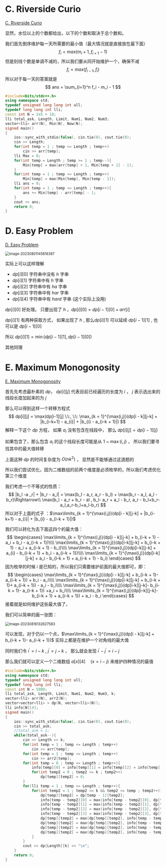 # C. Riverside Curio

[C. Riverside Curio](https://codeforces.com/problemset/problem/924/C)



显然，水位以上的个数都给出，以下的个数和取决于总个数和。

我们首先倒序维护每一天所需要的最小值（最大情况就是直接放在最下面）
$$
f_i = max(m_i + 1, f_{i + 1} - 1)
$$
但是刻线个数是单调不减的，所以我们要从同开始维护一个，确保不减
$$
f_i = max(f_{i-1}, f_i)
$$
所以对于每一天的答案就是
$$
ans = \sum_{i=1}^n f_i - m_i - 1
$$

```c++
#include<bits/stdc++.h>
using namespace std;
typedef unsigned long long int ull;
typedef long long int lli;
const int N = 2e5 + 10;
lli total_ask, Length, Limit, Num1, Num2, Num3;
vector<lli> arr(N), Min(N), Now(N);
signed main()
{
    ios::sync_with_stdio(false), cin.tie(0), cout.tie(0);
    cin >> Length;
    for(int temp = 1 ; temp <= Length ; temp++)
        cin >> arr[temp];
    lli Max = 0;
    for(int temp = Length ; temp >= 1 ; temp--){
        Min[temp] = max(arr[temp] + 1, Min[temp + 1] - 1);
    }
    for(int temp = 1 ; temp <= Length ; temp++)
        Min[temp] = max(Min[temp], Min[temp - 1]);
    lli ans = 0;
    for(int temp = 1 ; temp <= Length ; temp++){
        ans += Min[temp] - arr[temp] - 1;
    }
    cout << ans;
    return 0;
}
```



# D. Easy Problem

[D. Easy Problem](https://codeforces.com/problemset/problem/1096/D)

<img src="C:/Users/%E9%98%B4%E9%93%AD%E6%B4%8B/AppData/Roaming/Typora/typora-user-images/image-20230801145816387.png" alt="image-20230801145816387" style="zoom:80%;" />



实际上可以这样理解

* $dp[i][0]$  字符串中没有 $h$ 字串
* $dp[i][1]$  字符串中有 $h$ 字串
* $dp[i][2]$  字符串中有 $ha$ 字串
* $dp[i][3]$  字符串中有 $har$ 字串
* $dp[i][4]$  字符串中有 $hard$ 字串 (这个实际上没用)

$dp[i][0]$ 好处理。 只要出现了 $h$ ，$dp[i][0] = dp[i - 1][0] + arr[i]$

$dp[i][1]$  有两种获取方式， 如果出现了 $h$ , 那么$dp[i][1]$ 可以延续 $dp[i - 1][1]$ , 也可以是 $dp[i - 1][0]$

所以 $dp[i][1] = \min(dp[i - 1][1], dp[i - 1][0])$

其他同理



# E. Maximum Monogonosity

[E. Maximum Monogonosity](https://codeforces.com/contest/1859/problem/E)

首先先考虑最朴素的 $dp$， $dp[i][j]$ 代表目前已经遍历的长度为 $i$ ， $j$ 表示选出来的线段长度加起来的为 $j$

那么可以得到这样一个转移方程式
$$
dp[i][j] = \max(dp[i-1][j] \:\:, \:\: \max_{k = 1}^{\max(i,j)}(dp[i - k][j-k] + |b_{i-k+1} - a_{i}| + |b_{i} - a_{i-k + 1}|)
$$
解释一下这个 $dp$ 方程， 如果 $a_i$ 没有包含在线段中， 那么 $dp[i][j] = dp[i-1][j]$ 

如果包含了，那么包含 $a_i$ 的这个线段长度可能是从 $1$ ~ $\max(i,j)$ ， 所以我们要寻找其中的最大值转移

上面这种 $dp$ 的时间复杂度为 $O(nk^2)$ ， 显然是不能够通过这道题的

所以我们尝试优化，因为二维数组的前两个维度是必须枚举的，所以我们考虑优化第三个维度

我们考虑一个不等式的性质：
$$
|b_l -a _r| + |b_r - a_l| = \max(b_l - a_r, a_r - b_l) + \max(b_r - a_l, a_l - b_r)\Rightarrow\\
\max(b_l - a_r + b_r - al , b_l- a_r + a_l - b_r, a_r - b_l+b_r-a_l,a_r-b_l+a_l-b_r)
$$
所以对于上面的式子 ：$\max\limits_{k = 1}^{\max(i,j)}(dp[i - k][j-k] + |b_{i-k+1} - a_{i}| + |b_{i} - a_{i-k + 1}|)$

我们可以转化为去下面这四个的最大值：
$$
\begin{cases}
	\max\limits_{k = 1}^{\max(i,j)}(dp[i - k][j-k] + b_{i-k + 1} - a_i + b_i - a_{i-k + 1})\\\\
	\max\limits_{k = 1}^{\max(i,j)}(dp[i-k][j-k] + b_{i-k + 1} - a_i + a_{i-k + 1} - b_i)\\\\
	\max\limits_{k = 1}^{\max(i,j)}(dp[i-k][j-k] + a_{i} - b_{i-k + 1} + b_i - a_{i-k + 1})\\\\
	\max\limits_{k = 1}^{\max(i,j)}(dp[i-k][j-k] + a_i - b_{i-k + 1} + a_{i-k + 1} - b_i)
\end{cases}
$$
因为枚举的时候 $i$ 是已知的，所以我们只需要维护前面的最大值即可，即：
$$
\begin{cases}
	\max\limits_{k = 1}^{\max(i,j)}(dp[i - k][j-k] + b_{i-k + 1}- a_{i-k + 1}) + b_i - a_i\\\\
	\max\limits_{k = 1}^{\max(i,j)}(dp[i-k][j-k] + b_{i-k + 1}+ a_{i-k + 1}) - a_i - b_i\\\\
	\max\limits_{k = 1}^{\max(i,j)}(dp[i-k][j-k]- b_{i-k + 1}- a_{i-k + 1}) +a_i + b_i\\\\
	\max\limits_{k = 1}^{\max(i,j)}(dp[i-k][j-k]- b_{i-k + 1} + a_{i-k + 1}) + a_i - b_i
\end{cases}
$$
接着就是如何维护这些最大值了，

我们可以简单的画一张图：

<img src="C:/Users/%E9%98%B4%E9%93%AD%E6%B4%8B/AppData/Roaming/Typora/typora-user-images/image-20230816132627583.png" alt="image-20230816132627583" style="zoom:80%;" />

可以发现，对于仍以一个点，$\max\limits_{k = 1}^{\max(i,j)}(dp[i - k][j-k] + b_{i-k + 1}- a_{i-k + 1})$ 实际上都是在维护一个对角线的最大值

同时我们令 $i^\prime = i - k$ , $j^\prime = j - k$ ， 那么就会发现 $i^\prime - j^\prime = i-j$

那么我们就可以定义一个二维数组 $a[x][4]\quad(x = i-j)$  来维护四种情况的最值 

```c++
#include<bits/stdc++.h>
using namespace std;
typedef unsigned long long int ull;
typedef long long int lli;
const int N = 5000;
lli total_ask, Length, Limit, Num1, Num2, Num3, k;
vector<lli> arr(N), arr2(N);
vector<vector<lli> > dp(N, vector<lli>(N));
lli info[N][4];
signed main()
{
	ios::sync_with_stdio(false), cin.tie(0), cout.tie(0);
	cin >> total_ask;
	//total_ask = 1;
	while(total_ask--){
		cin >> Length >> k;
		for(int temp = 1 ; temp <= Length ; temp++)
			cin >> arr[temp];
		for(int temp = 1 ; temp <= Length ; temp++)
			cin >> arr2[temp];
		for(int temp = 0 ; temp <= Length ; temp++){
			info[temp][0] = info[temp][1] = info[temp][2] = info[temp][3] = LONG_MIN;
			for(int temp2 = 0 ; temp2 <= k ; temp2++)
				dp[temp][temp2] = 0;
		}
		for(lli temp = 1 ; temp <= Length ; temp++){
			for(int temp2 = 1 ; temp2 <= k && temp2 <= temp ; temp2++){
				dp[temp][temp2] = dp[temp - 1][temp2];
				info[temp - temp2][0] = max(info[temp - temp2][0], dp[temp - 1][temp2 - 1] + arr2[temp] - arr[temp]);
				info[temp - temp2][1] = max(info[temp - temp2][1], dp[temp - 1][temp2 - 1] + arr2[temp] + arr[temp]);
				info[temp - temp2][2] = max(info[temp - temp2][2], dp[temp - 1][temp2 - 1] - arr2[temp] - arr[temp]);
				info[temp - temp2][3] = max(info[temp - temp2][3], dp[temp - 1][temp2 - 1] - arr2[temp] + arr[temp]);
				dp[temp][temp2] = max(dp[temp][temp2], info[temp - temp2][0] + arr2[temp] - arr[temp]);
				dp[temp][temp2] = max(dp[temp][temp2], info[temp - temp2][1] - arr2[temp] - arr[temp]);
				dp[temp][temp2] = max(dp[temp][temp2], info[temp - temp2][2] + arr2[temp] + arr[temp]);
				dp[temp][temp2] = max(dp[temp][temp2], info[temp - temp2][3] - arr2[temp] + arr[temp]);
			}
		}
		cout << dp[Length][k] << "\n";
	}
	return 0;
}
```


